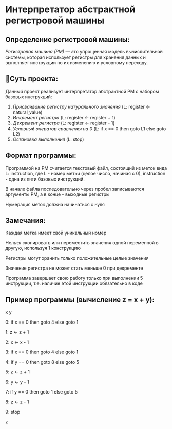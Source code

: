 # Интерпретатор абстрактной регистровой машины

## Определение регистровой машины:
_Регистровая машина (РМ)_ — это упрощенная модель вычислительной системы, которая использует регистры для хранения данных и выполняет инструкции по их изменению и условному переходу.

## 🚀Суть проекта:
Данный проект реализует интерпретатор абстрактной РМ с набором базовых инструкций:
  1. _Присваивание регистру натурального значения_ (L: register <- natural_value)
  2. _Инкремент регистра_ (L: register <- register + 1)
  3. _Декремент регистра_ (L: register <- register - 1)
  4. _Условный оператор сравнения на 0_ (L: if x == 0 then goto L1 else goto L2)
  5. _Остановка выполнения_ (L: stop)

## Формат программы:
Программой на РМ считается текстовый файл, состоящий из меток вида L: instruction, где L - номер метки (целое число, начиная с 0), instruction - одна из пяти базовых инструкций.

В начале файла последовательно через пробел записываются аргументы РМ, а в конце - выходные регистры

Нумерация меток должна начинаться с нуля


## Замечания:
Каждая метка имеет свой уникальный номер

Нельзя скопировать или переместить значения одной переменной в другую, используя 1 конструкцию

Регистры могут хранить только положительные целые значения

Значение регистра не может стать меньше 0 при декременте

Программа завершает свою работу только при выполнении 5 инструкции, т.е. наличие этой инструкции обязательно в коде

## Пример программы (вычисление z = x + y):
x y

0: if x == 0 then goto 4 else goto 1

1: z <- z + 1

2: x <- x - 1

3: if x == 0 then goto 4 else goto 1

4: if y == 0 then goto 8 else goto 5

5: z <- z + 1

6: y <- y - 1

7: if y == 0 then goto 1 else goto 5

8: z <- z - 1

9: stop

z
